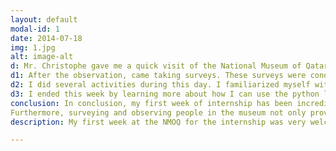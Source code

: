 ```yaml
---
layout: default
modal-id: 1
date: 2014-07-18
img: 1.jpg
alt: image-alt
d: Mr. Christophe gave me a quick visit of the National Museum of Qatar which included the  Permanent exhibition galleries, Old Palace and  quick tour of NMoQ’s Temporary Exhibitions (Pipilotti Rist and Olafur Eliasson). After that I joined the Lusail Museum team weekly meeting where I got introduced to the whole team. Lastly, I got started with the visitors’ observations to try to understand our visitors/users. The observations were recorded in a structured manner, noting down specific actions, reactions, and notable behaviors of the visitors. By the end of these two days, I had filled almost 20 observation sheets.
d1: After the observation, came taking surveys. These surveys were conducted at the end of visitors' museum tour in G12. I interacted with different types of people from all backgrounds and ages. These surveys were taken using Microsoft Forms and I was able to collect 18 responses from almost 40 people all together. After my day was completed, I attended the opening of the AI Digital Centre. It was wonderful to witness how NMoQ collaborated with Microsoft and have created this unique space for younger generation of Qatar to explore their talents and expand their interests in technology. 
d2: I did several activities during this day. I familiarized myself with the Python libraries 'pandas' and 'matplotlib' using Jupyter Notebook, these would help with the data analysis and visualization of the observations and surveys that I have collected. I created a GitHub page to post my weekly internship activities over there. Moreover, I visited the AI Digital Centre with Mr. Christophe and got to know more about what exactly the team will be doing there. Lastly, I was introduced to Mr. Martin Harvey, NMoQ’s Head of AV and Digital Support. He gave me an in-depth tour of the server rooms and how the technology behind the Art Films (that are displayed in NMOQ) works. During my visit to the server rooms, I observed the meticulous organization and cooling systems in place to ensure optimal performance and data security. As for the syncing and projector alignment challenges, it became evident that maintaining consistent synchronization between multiple devices and aligning projectors accurately could be complex tasks, requiring constant monitoring and fine-tuning to ensure seamless operation and visual clarity. This really broadened my horizon on how much work behind the scenes goes unnoticed people and only those directly involved in these tasks truly understand and appreciate the dedicated professionals who ensure smooth operations behind the scenes.
d3: I ended this week by learning more about how I can use the python library tools to visualize my data and I also wrote a detailed report on my findings in the observations and surveys that I took. 
conclusion: In conclusion, my first week of internship has been incredibly fulfilling. As a university student, transitioning into a professional work environment was a new experience that required some adaptation. However, I was fortunate to have a supportive supervisor and welcoming colleagues, which facilitated a smooth and quick adjustment process.
Furthermore, surveying and observing people in the museum not only provided me with valuable data for my research but also offered personal growth experience. As an introvert, the lockdown during the pandemic made it challenging for me to interact with people. However, conducting surveys and observations in the museum pushed me out of my comfort zone and allowed me to engage with visitors.
description: My first week at the NMOQ for the internship was very welcoming and enjoyable. Each day I had something new to explore and this is summarised below:-

---
```

